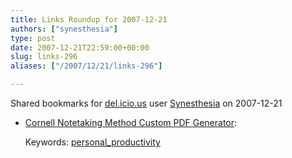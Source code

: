 ```yaml
---
title: Links Roundup for 2007-12-21
authors: ["synesthesia"]
type: post
date: 2007-12-21T22:59:00+00:00
slug: links-296 
aliases: ["/2007/12/21/links-296"]

---
```

Shared bookmarks for [del.icio.us][1] user  [Synesthesia][2] on 2007-12-21

  * [Cornell Notetaking Method Custom PDF Generator][3]:
   
    Keywords: [personal_productivity][4]

 [1]: https://del.icio.us/
 [2]: https://del.icio.us/synesthesia
 [3]: https://www.eleven21.com/notetaker "https://www.eleven21.com/notetaker"
 [4]: https://del.icio.us/synesthesia/personal_productivity